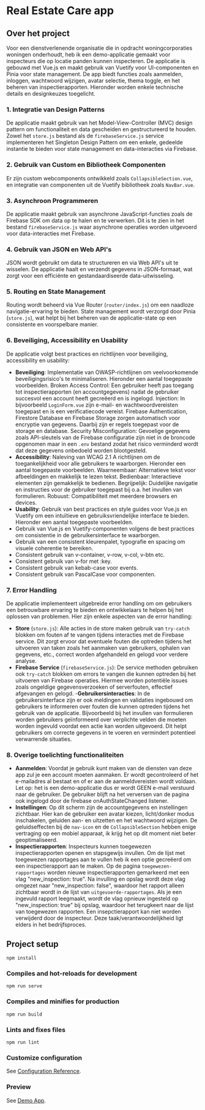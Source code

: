 # Real Estate Care app

## Over het project
Voor een dienstverlenende organisatie die in opdracht woningcorporaties woningen onderhoudt, heb ik een demo-applicatie gemaakt voor inspecteurs die op locatie panden kunnen inspecteren. De applicatie is gebouwd met Vue.js en maakt gebruik van Vuetify voor UI-componenten en Pinia voor state management. De app biedt functies zoals aanmelden, inloggen, wachtwoord wijzigen, avatar selectie, thema toggle, en het beheren van inspectierapporten. Hieronder worden enkele technische details en designkeuzes toegelicht.

### 1. Integratie van Design Patterns
De applicatie maakt gebruik van het Model-View-Controller (MVC) design pattern om functionaliteit en data gescheiden en gestructureerd te houden. Zowel het `store.js` bestand als de `firebaseService.js` service implementeren het Singleton Design Pattern om een enkele, gedeelde instantie te bieden voor state management en data-interacties via Firebase.

### 2. Gebruik van Custom en Bibliotheek Componenten
Er zijn custom webcomponents ontwikkeld zoals `CollapsibleSection.vue`, en integratie van componenten uit de Vuetify bibliotheek zoals `NavBar.vue`. 

### 3. Asynchroon Programmeren
De applicatie maakt gebruik van asynchrone JavaScript-functies zoals de Firebase SDK om data op te halen en te verwerken. Dit is te zien in het bestand `firebaseService.js` waar asynchrone operaties worden uitgevoerd voor data-interacties met Firebase.

### 4. Gebruik van JSON en Web API's
JSON wordt gebruikt om data te structureren en via Web API's uit te wisselen. De applicatie haalt en verzendt gegevens in JSON-formaat, wat zorgt voor een efficiënte en gestandaardiseerde data-uitwisseling.

### 5. Routing en State Management
Routing wordt beheerd via Vue Router (`router/index.js`) om een naadloze navigatie-ervaring te bieden. State management wordt verzorgd door Pinia (`store.js`), wat helpt bij het beheren van de applicatie-state op een consistente en voorspelbare manier.

### 6. Beveiliging, Accessibility en Usability
De applicatie volgt best practices en richtlijnen voor beveiliging, accessibility en usability:
- **Beveiliging**: Implementatie van OWASP-richtlijnen om veelvoorkomende beveiligingsrisico's te minimaliseren. Hieronder een aantal toegepaste voorbeelden.
Broken Access Control:
Een gebruiker heeft pas toegang tot inspectierapporten (en accountgegevens) nadat de gebruiker succesvol een account heeft gecreëerd en is ingelogd.
Injection:
In bijvoorbeeld `LoginForm.vue` zijn e-mail- en wachtwoordvereisten toegepast en is een verificatiecode vereist. Firebase Authentication, Firestore Database en Firebase Storage zorgen automatisch voor encryptie van gegevens. Daarbij zijn er regels toegepast voor de storage en database.
Security Misconfiguration:
Gevoelige gegevens zoals API-sleutels van de Firebase configuratie zijn niet in de broncode opgenomen maar in een `.env` bestand zodat het risico verminderd wordt dat deze gegevens onbedoeld worden blootgesteld.
- **Accessibility**: Naleving van WCAG 2.1 A richtlijnen om de toegankelijkheid voor alle gebruikers te waarborgen. Hieronder een aantal toegepaste voorbeelden.
Waarneembaar:
Alternatieve tekst voor afbeeldingen en makkelijk te lezen tekst.
Bedienbaar:
Interactieve elementen zijn gemakkelijk te bedienen. 
Begrijpelijk:
Duidelijke navigatie en instructies voor de gebruiker toegepast bij o.a. het invullen van formulieren.
Robuust:
Compatibiliteit met meerdere browsers en devices.
- **Usability**: Gebruik van best practices en style guides voor Vue.js en Vuetify om een intuïtieve en gebruiksvriendelijke interface te bieden. Hieronder een aantal toegepaste voorbeelden.
- Gebruik van Vue.js en Vuetify-componenten volgens de best practices om consistentie in de gebruikersinterface te waarborgen.
- Gebruik van een consistent kleurenpalet, typografie en spacing om visuele coherentie te bereiken.
- Consistent gebruik van v-container, v-row, v-col, v-btn etc.
- Consistent gebruik van v-for met :key.
- Consistent gebruik van kebab-case voor events.
- Consistent gebruik van PascalCase voor componenten.

### 7. Error Handling
De applicatie implementeert uitgebreide error handling om om gebruikers een betrouwbare ervaring te bieden en ontwikkelaars te helpen bij het oplossen van problemen. Hier zijn enkele aspecten van de error handling:
- **Store** (`store.js`): Alle acties in de store maken gebruik van `try-catch` blokken om fouten af te vangen tijdens interacties met de Firebase service. Dit zorgt ervoor dat eventuele fouten die optreden tijdens het uitvoeren van taken zoals het aanmaken van gebruikers, ophalen van gegevens, etc., correct worden afgehandeld en gelogd voor verdere analyse.
- **Firebase Service** (`firebaseService.js`): De service methoden gebruiken ook `try-catch` blokken om errors te vangen die kunnen optreden bij het uitvoeren van Firebase operaties. Hiermee worden potentiële issues zoals ongeldige gegevensverzoeken of serverfouten, effectief afgevangen en gelogd.
-**Gebruikersinteracties**: In de gebruikersinterface zijn er ook meldingen en validaties ingebouwd om gebruikers te informeren over fouten die kunnen optreden tijdens het gebruik van de applicatie. Bijvoorbeeld bij het invullen van formulieren worden gebruikers geïnformeerd over verplichte velden die moeten worden ingevuld voordat een actie kan worden uitgevoerd. Dit helpt gebruikers om correcte gegevens in te voeren en vermindert potentieel verwarrende situaties.

### 8. Overige toelichting functionaliteiten
- **Aanmelden**: Voordat je gebruik kunt maken van de diensten van deze app zul je een account moeten aanmaken. Er wordt gecontroleerd of het e-mailadres al bestaat en of er aan de aanmeldvereisten wordt voldaan. Let op: het is een demo-applicatie dus er wordt GEEN e-mail verstuurd naar de gebruiker. De gebruiker blijft na het verversen van de pagina ook ingelogd door de firebase onAuthStateChanged listener.
- **Instellingen**: Op dit scherm zijn de accountgegevens en instellingen zichtbaar. Hier kan de gebruiker een avatar kiezen, licht/donker modus inschakelen, geluiden aan- en uitzetten en het wachtwoord wijzigen. De geluidseffecten bij de `nav-icon` en de `CollapsibleSection` hebben enige vertraging op een mobiel apparaat, ik krijg het op dit moment niet beter geoptimaliseerd.
- **Inspectierapporten**: Inspecteurs kunnen toegewezen inspectierapporten openen en stapsgewijs invullen. Om de lijst met toegewezen rapportages aan te vullen heb ik een optie gecreëerd om een inspectierapport aan te maken. Op de pagina `toegewezen-rapportages` worden nieuwe inspectierapporten gemarkeerd met een vlag "new_inspection: true". Na invulling en opslag wordt deze vlag omgezet naar "new_inspection: false", waardoor het rapport alleen zichtbaar wordt in de lijst van `uitgevoerde-rapportages`. Als je een ingevuld rapport leegmaakt, wordt de vlag opnieuw ingesteld op "new_inspection: true" bij opslag, waardoor het terugkeert naar de lijst van toegewezen rapporten. Een insepctierapport kan niet worden verwijderd door de inspecteur. Deze taak/verantwoordelijkheid ligt elders in het bedrijfsproces.

## Project setup
```
npm install
```

### Compiles and hot-reloads for development
```
npm run serve
```

### Compiles and minifies for production
```
npm run build
```

### Lints and fixes files
```
npm run lint
```

### Customize configuration
See [Configuration Reference](https://cli.vuejs.org/config/).

### Preview
See [Demo App](https://loi-rec.web.app/).